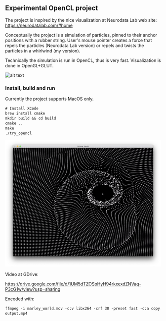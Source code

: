 ## Experimental OpenCL project

The project is inspired by the nice visualization at Neurodata Lab web site: https://neurodatalab.com/#home

Conceptually the project is a simulation of particles, pinned to their anchor positions with a rubber string. User's mouse pointer creates a force that repels the particles (Neurodata Lab version) or repels and twists the particles in a whirlwind (my version).

Technically the simulation is run in OpenCL, thus is very fast. Visualization is done in OpenGL+GLUT.


![alt text](assets/marley_medium.gif "Inspired by Bob Marley")

### Install, build and run

Currently the project supports MacOS only.

```
# Install XCode
brew install cmake
mkdir build && cd build
cmake ..
make
./try_opencl
```

![alt text](assets/rubber_world_1.jpg "Whirlwind version")

Video at GDrive:

https://drive.google.com/file/d/1UM5dTZOSpHyH94rkxexdZNVaq-P3cG1w/view?usp=sharing

Encoded with:
```$xslt
ffmpeg -i marley_world.mov -c:v libx264 -crf 30 -preset fast -c:a copy output.mp4
```

